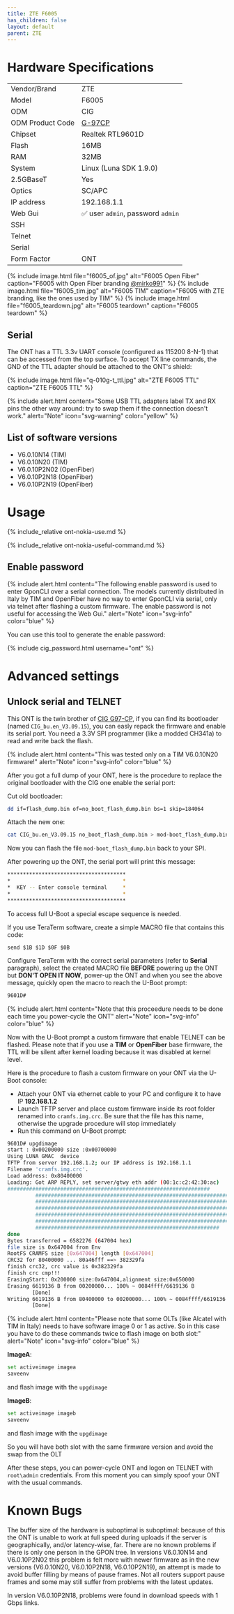 ```yaml
---
title: ZTE F6005 
has_children: false
layout: default
parent: ZTE
---
```


# Hardware Specifications

|                  |                                   |
| ---------------- | --------------------------------- |
| Vendor/Brand     | ZTE                               |
| Model            | F6005                             |
| ODM              | CIG                               |
| ODM Product Code | [G-97CP](/ont-cig-g-97cp)         |
| Chipset          | Realtek RTL9601D                  |
| Flash            | 16MB                              |
| RAM              | 32MB                              |
| System           | Linux (Luna SDK 1.9.0)            |
| 2.5GBaseT        | Yes                               |
| Optics           | SC/APC                            |
| IP address       | 192.168.1.1                       |
| Web Gui          | ✅ user `admin`, password `admin` |
| SSH              |                                   |
| Telnet           |                                   |
| Serial           |                                   |
| Form Factor      | ONT                               |
 
{% include image.html file="f6005_of.jpg" alt="F6005 Open Fiber" caption="F6005 with Open Fiber branding <a href='https://forum.fibra.click/u/mirko991'>@mirko991</a>" %}
{% include image.html file="f6005_tim.jpg" alt="F6005 TIM" caption="F6005 with ZTE branding, like the ones used by TIM" %}
{% include image.html file="f6005_teardown.jpg" alt="F6005 teardown" caption="F6005 teardown" %}

## Serial

The ONT has a TTL 3.3v UART console (configured as 115200 8-N-1) that can be accessed from the top surface. To accept TX line commands, the GND of the TTL adapter should be attached to the ONT's shield:

{% include image.html file="q-010g-t_ttl.jpg"  alt="ZTE F6005 TTL" caption="ZTE F6005 TTL" %}

{% include alert.html content="Some USB TTL adapters label TX and RX pins the other way around: try to swap them if the connection doesn't work." alert="Note"  icon="svg-warning" color="yellow" %}

## List of software versions
- V6.0.10N14 (TIM)
- V6.0.10N20 (TIM)
- V6.0.10P2N02 (OpenFiber)
- V6.0.10P2N18 (OpenFiber)
- V6.0.10P2N19 (OpenFiber)

# Usage

{% include_relative ont-nokia-use.md %}

{% include_relative ont-nokia-useful-command.md %}

## Enable password

{% include alert.html content="The following enable password is used to enter GponCLI over a serial connection. The models currently distributed in Italy by TIM and OpenFiber have no way to enter GponCLI via serial, only via telnet after flashing a custom firmware. The enable password is not useful for accessing the Web Gui." alert="Note" icon="svg-info" color="blue" %}

You can use this tool to generate the enable password:

{% include cig_password.html username="ont" %}

# Advanced settings
## Unlock serial and TELNET

This ONT is the twin brother of [CIG G97-CP](/ont-cig-g-97cp), if you can find its bootloader (named `CIG_bu.en_V3.09.15`), you can easly repack the firmware and enable its serial port. 
You need a 3.3V SPI programmer (like a modded CH341a) to read and write back the flash.

{% include alert.html content="This was tested only on a TIM V6.0.10N20 firmware!" alert="Note" icon="svg-info" color="blue" %}

After you got a full dump of your ONT, here is the procedure to replace the original bootloader with the CIG one enable the serial port:

Cut old bootloader:
```sh
dd if=flash_dump.bin of=no_boot_flash_dump.bin bs=1 skip=184064
```

Attach the new one:
```sh
cat CIG_bu.en_V3.09.15 no_boot_flash_dump.bin > mod-boot_flash_dump.bin
```

Now you can flash the file `mod-boot_flash_dump.bin` back to your SPI. 

After powering up the ONT, the serial port will print this message:

```sh
**************************************
*                                    *
*  KEY -- Enter console terminal     *
*                                    *
**************************************
```

To access full U-Boot a special escape sequence is needed. 

If you use TeraTerm software, create a simple MACRO file that contains this code:

`send $1B $1D $0F $0B`

Configure TeraTerm with the correct serial parameters (refer to **Serial** paragraph), select the created MACRO file **BEFORE** powering up the ONT but **DON'T OPEN IT NOW**, power-up the ONT and when you see the above message, quickly open the macro to reach the U-Boot prompt:

```sh
9601D#
```

{% include alert.html content="Note that this proceedure needs to be done each time you power-cycle the ONT" alert="Note" icon="svg-info" color="blue" %}

Now with the U-Boot prompt a custom firmware that enable TELNET can be flashed. 
Please note that if you use a **TIM** or **OpenFiber** base firmware, the TTL will be silent after kernel loading because it was disabled at kernel level.

Here is the procedure to flash a custom firmware on your ONT via the U-Boot console:

- Attach your ONT via ethernet cable to your PC and configure it to have IP **192.168.1.2**
- Launch TFTP server and place custom firmware inside its root folder renamed into `cramfs.img.crc`. Be sure that the file has this name, otherwise the upgrade procedure will stop immediately
- Run this command on U-Boot prompt:

```sh
9601D# upgdimage
start : 0x00200000 size :0x00700000
Using LUNA GMAC  device
TFTP from server 192.168.1.2; our IP address is 192.168.1.1
Filename 'cramfs.img.crc'.
Load address: 0x80400000
Loading: Got ARP REPLY, set server/gtwy eth addr (00:1c:c2:42:30:ac)
#################################################################
         #################################################################
         #################################################################
         #################################################################
         #################################################################
         #################################################################
         ###########################################################
done
Bytes transferred = 6582276 (647004 hex)
file size is 0x647004 from Env
RootFS CRAMFS size [0x647004] length [0x647004]
CRC32 for 80400000 ... 80a46fff ==> 382329fa
finish crc32, crc value is 0x382329fa
finish crc cmp!!!
ErasingStart: 0x200000 size:0x647004,alignment size:0x650000
Erasing 6619136 B from 00200000... 100% ~ 0084ffff/6619136 B
        [Done]
Writing 6619136 B from 80400000 to 00200000... 100% ~ 0084ffff/6619136 B
        [Done]
```

{% include alert.html content="Please note that some OLTs (like Alcatel with TIM in Italy) needs to have software image 0 or 1 as active. So in this case you have to do these commands twice to flash image on both slot:" alert="Note" icon="svg-info" color="blue" %}


**ImageA**:

```sh
set activeimage imagea
saveenv
``` 

and flash image with the `upgdimage`

**ImageB**:

```sh
set activeimage imageb
saveenv
``` 

and flash image with the `upgdimage`

So you will have both slot with the same firmware version and avoid the swap from the OLT

After these steps, you can power-cycle ONT and logon on TELNET with `root\admin` credentials. From this moment you can simply spoof your ONT with the usual commands.


# Known Bugs

The buffer size of the hardware is suboptimal is suboptimal: because of this the ONT is unable to work at full speed during uploads if the server is geographically, and/or latency-wise, far. There are no known problems if there is only one person in the GPON tree. 
In versions V6.0.10N14 and V6.0.10P2N02 this problem is felt more with newer firmware as in the new versions (V6.0.10N20, V6.0.10P2N18, V6.0.10P2N19), an attempt is made to avoid buffer filling by means of pause frames. Not all routers support pause frames and some may still suffer from problems with the latest updates.

In version V6.0.10P2N18, problems were found in download speeds with 1 Gbps links.
